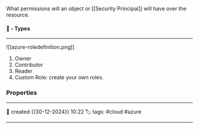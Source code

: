 What permissions will an object or [[Security Principal]] will have over the resource.

#### 🚀 - Types
---
![[azure-roledefinition.png]]

1. Owner
2. Contributor
3. Reader
4. Custom Role: create your own roles.


### Properties
---
📆 created   {{30-12-2024}} 10:22
🏷️ tags: #cloud #azure 

---
